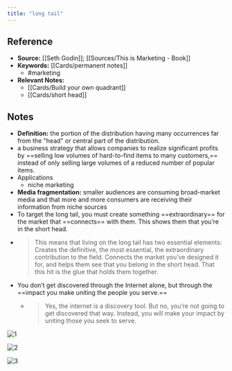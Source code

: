 ```yaml
---
title: "long tail"
---
```

## Reference
- **Source:** [[Seth Godin]]; [[Sources/This is Marketing - Book]]
- **Keywords:** [[Cards/permanent notes]]
	- #marketing
- **Relevant Notes:**
	- [[Cards/Build your own quadrant]]
	- [[Cards/short head]]
## Notes
- **Definition:**  the portion of the distribution having many occurrences far from the "head" or central part of the distribution.
- a business strategy that allows companies to realize significant profits by ==selling low volumes of hard-to-find items to many customers,== instead of only selling large volumes of a reduced number of popular items.
- Applications
	- niche marketing
- **Media fragmentation:** smaller audiences are consuming broad-market media and that more and more consumers are receiving their information from niche sources
- To target the long tail, you must create something ==extraordinary== for the market that ==connects== with them. This shows them that you’re in the short head.
- > This means that living on the long tail has two essential elements: Creates the definitive, the most essential, the extraordinary contribution to the field. Connects the market you’ve designed it for, and helps them see that you belong in the short head. That this hit is the glue that holds them together.
- You don’t get discovered through the Internet alone, but through the ==impact you make uniting the people you serve.==
	- >Yes, the internet is a discovery tool. But no, you’re not going to get discovered that way. Instead, you will make your impact by uniting those you seek to serve.

![1](https://www.researchgate.net/publication/330266409/figure/fig3/AS:713343081910273@1547085652205/The-concept-of-long-tail-marketing-Source-Scott-2015.png)

![2](https://www.elliance.com/media/61628/long_tail_seo.gif)

![3](https://raventools.com/marketing-glossary/wp-content/uploads/2016/03/keyword-research-v08-630x475.png)
